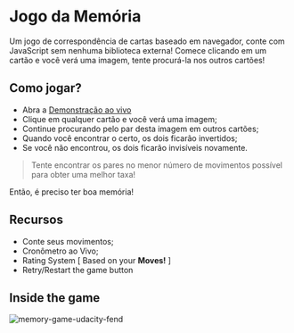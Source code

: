 # Jogo da Memória
Um jogo de correspondência de cartas baseado em navegador, conte com JavaScript sem nenhuma biblioteca externa! 
Comece clicando em um cartão e você verá uma imagem, tente procurá-la nos outros cartões!

## Como jogar?
- Abra a [Demonstração ao vivo](https://isaccanedo.github.io/javascript-jogo-da-memoria/)
- Clique em qualquer cartão e você verá uma imagem;
- Continue procurando pelo par desta imagem em outros cartões;
- Quando você encontrar o certo, os dois ficarão invertidos;
- Se você não encontrou, os dois ficarão invisíveis novamente.

> Tente encontrar os pares no menor número de movimentos possível para obter uma melhor taxa!

Então, é preciso ter boa memória!

## Recursos
- Conte seus movimentos;
- Cronômetro ao Vivo;
- Rating System [ Based on your **Moves!** ]
- Retry/Restart the game button

## Inside the game
![memory-game-udacity-fend](https://user-images.githubusercontent.com/16986422/39929094-6f7cd7d4-5537-11e8-9ff8-4d0746535353.PNG)
